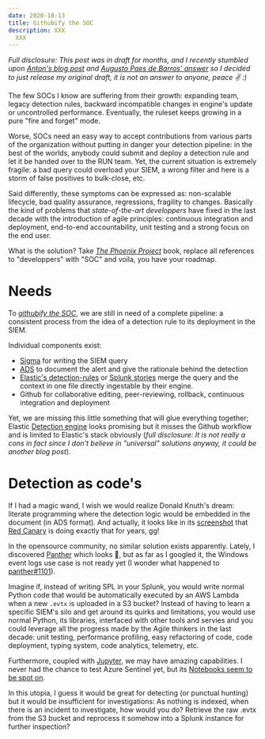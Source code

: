 ```yaml
---
date: 2020-10-13
title: Githubify the SOC
description: XXX
  XXX
---
```


*Full disclosure: This post was in draft for months, and I recently stumbled upon [Anton's blog post](https://medium.com/anton-on-security/can-we-have-detection-as-code-96f869cfdc79) and [Augusto Paes de Barros' answer](http://blog.securitybalance.com/2020/09/ddlc-detection-development-life-cycle.html) so I decided to just release my original draft, it is not an answer to anyone, peace ✌️ :)*


The few SOCs I know are suffering from their growth: expanding team, legacy detection rules, backward incompatible changes in engine's update or uncontrolled performance. Eventually, the ruleset keeps growing in a pure "fire and forget" mode. 

Worse, SOCs need an easy way to accept contributions from various parts of the organization without putting in danger your detection pipeline: in the best of the worlds, anybody could submit and deploy a detection rule and let it be handed over to the RUN team. Yet, the current situation is extremely fragile: a bad query could overload your SIEM, a wrong filter and here is a storm of false positives to bulk-close, etc.

Said differently, these symptoms can be expressed as: non-scalable lifecycle, bad quality assurance, regressions, fragility to changes. Basically the kind of problems that *state-of-the-art developpers* have fixed in the last decade with the introduction of agile principles: continuous integration and deployment, end-to-end accountability, unit testing and a strong focus on the end user.

What is the solution? Take [*The Phoenix Project*](https://www.amazon.com/Phoenix-Project-DevOps-Helping-Business/dp/0988262592)  book, replace all references to "developpers" with "SOC" and voila, you have your roadmap. 

# Needs

To [*githubify the SOC*](https://medium.com/@johnlatwc/the-githubification-of-infosec-afbdbfaad1d1), we are still in need of a complete pipeline: a consistent process from the idea of a detection rule to its deployment in the SIEM.

Individual components exist:
- [Sigma](https://github.com/Neo23x0/sigma) for writing the SIEM query
- [ADS](https://medium.com/palantir/alerting-and-detection-strategy-framework-52dc33722df2) to document the alert and give the rationale behind the detection
- [Elastic's detection-rules](https://github.com/elastic/detection-rules) or  [Splunk stories](https://github.com/splunk/security-content/blob/develop/stories/credential_dumping.yml) merge the query and the context in one file directly ingestable by their engine.
- Github for collaborative editing, peer-reviewing, rollback, continuous integration and deployment

Yet, we are missing this little something that will glue everything together; Elastic [Detection engine](https://www.elastic.co/blog/elastic-siem-detections) looks promising but it misses the Github workflow and is limited to Elastic's stack obviously (*full disclosure: It is not really a cons in fact since I don't believe in "universal" solutions anyway, it could be another blog post*).

# Detection as code's

If I had a magic wand, I wish we would realize Donald Knuth's dream: literate programming where the detection logic would be embedded in the document (in ADS format). And actually, it looks like in its [screenshot](https://redcanary.com/wp-content/uploads/image2-18.png) that [Red Canary](https://redcanary.com/blog/breathing-life-detection-capability/) is doing exactly that for years, gg!

In the opensource community, no similar solution exists apparently. Lately, I discovered [Panther](https://github.com/panther-labs/panther) which looks 🤩, but as far as I googled it, the Windows event logs use case is not ready yet (I wonder what happened to [panther#1101](https://github.com/panther-labs/panther/issues/1101)).

Imagine if, instead of writing SPL in your Splunk, you would write normal Python code that would be automatically executed by an AWS Lambda when a new `.evtx` is uploaded in a S3 bucket? Instead of having to learn a specific SIEM's silo and get around its quirks and limitations, you would use normal Python, its libraries, interfaced with other tools and servies and  you could leverage all the progress made by the Agile thinkers in the last decade: unit testing, performance profiling, easy refactoring of code, code deployment, typing system, code analytics, telemetry, etc.

Furthermore, coupled with [Jupyter](https://jupyter.org), we may have amazing capabilities. I never had the chance to test Azure Sentinel yet, but its [Notebooks seem to be spot on](https://docs.microsoft.com/en-us/azure/sentinel/notebooks).

In this utopia, I guess it would be great for detecting (or punctual hunting) but it would be insufficient for investigations: As nothing is indexed, when there is an incident to investigate, how would you do? Retrieve the raw .evtx from the S3 bucket and reprocess it somehow into a Splunk instance for further inspection?





